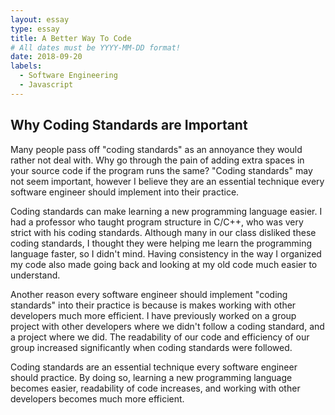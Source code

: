 ```yaml
---
layout: essay
type: essay
title: A Better Way To Code
# All dates must be YYYY-MM-DD format!
date: 2018-09-20
labels:
  - Software Engineering
  - Javascript
---
```


<h2>Why Coding Standards are Important</h2>

Many people pass off "coding standards" as an annoyance they would rather not deal with. Why go through the pain of adding extra spaces in your source code if the program runs the same? "Coding standards" may not seem important, however I believe they are an essential technique every software engineer should implement into their practice.

Coding standards can make learning a new programming language easier. I had a professor who taught program structure in C/C++, who was very strict with his coding standards. Although many in our class disliked these coding standards, I thought they were helping me learn the programming language faster, so I didn't mind. Having consistency in the way I organized my code also made going back and looking at my old code much easier to understand.

Another reason every software engineer should implement "coding standards" into their practice is because is makes working with other developers much more efficient. I have previously worked on a group project with other developers where we didn't follow a coding standard, and a project where we did. The readability of our code and efficiency of our group increased significantly when coding standards were followed. 

Coding standards are an essential technique every software engineer should practice. By doing so, learning a new programming language becomes easier, readability of code increases, and working with other developers becomes much more efficient. 











